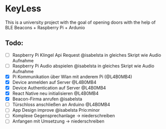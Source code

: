 # KeyLess

This is a university project with the goal of opening doors with the help of BLE Beacons + Raspberry Pi + Ardunio

## Todo:

- [ ] Raspberry Pi Klingel Api Request @isabelsta in gleiches Skript wie Audio Aufnahme
- [ ] Raspberry Pi Audio abspielen @isabelsta in gleiches Skript wie Audio Aufnahme
- [x] Pi Kommunikation über Wlan mit anderem Pi (@L4B0MB4)
- [x] Device anmelden auf Server @L4B0MB4
- [x] Device Authentication auf Server @L4B0MB4
- [x] React Native neu initialisieren @L4B0MB4
- [x] Beacon-Firma anrufen @isabelsta
- [ ] Türschloss anschließen an Arduino @L4B0MB4
- [ ] App Design improve @isabelsta Prio:minor
- [ ] Komplexe Gegensprechanlage -> niederschreiben
- [ ] Anfangen mit Umsetzung -> niederschreiben
